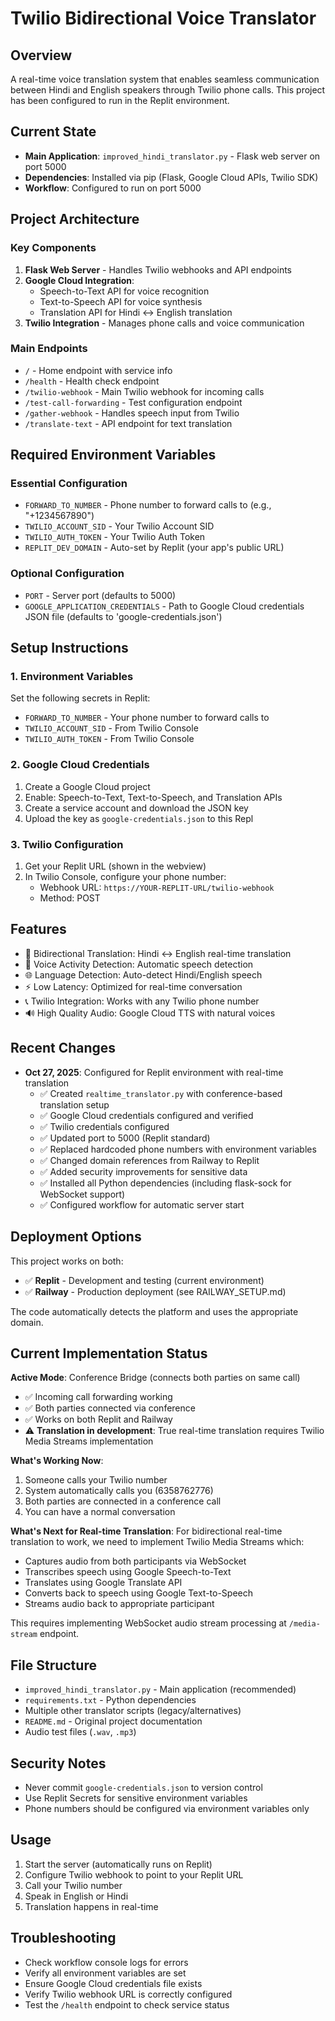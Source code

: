 # Twilio Bidirectional Voice Translator

## Overview
A real-time voice translation system that enables seamless communication between Hindi and English speakers through Twilio phone calls. This project has been configured to run in the Replit environment.

## Current State
- **Main Application**: `improved_hindi_translator.py` - Flask web server on port 5000
- **Dependencies**: Installed via pip (Flask, Google Cloud APIs, Twilio SDK)
- **Workflow**: Configured to run on port 5000

## Project Architecture

### Key Components
1. **Flask Web Server** - Handles Twilio webhooks and API endpoints
2. **Google Cloud Integration**:
   - Speech-to-Text API for voice recognition
   - Text-to-Speech API for voice synthesis
   - Translation API for Hindi ↔ English translation
3. **Twilio Integration** - Manages phone calls and voice communication

### Main Endpoints
- `/` - Home endpoint with service info
- `/health` - Health check endpoint
- `/twilio-webhook` - Main Twilio webhook for incoming calls
- `/test-call-forwarding` - Test configuration endpoint
- `/gather-webhook` - Handles speech input from Twilio
- `/translate-text` - API endpoint for text translation

## Required Environment Variables

### Essential Configuration
- `FORWARD_TO_NUMBER` - Phone number to forward calls to (e.g., "+1234567890")
- `TWILIO_ACCOUNT_SID` - Your Twilio Account SID
- `TWILIO_AUTH_TOKEN` - Your Twilio Auth Token
- `REPLIT_DEV_DOMAIN` - Auto-set by Replit (your app's public URL)

### Optional Configuration
- `PORT` - Server port (defaults to 5000)
- `GOOGLE_APPLICATION_CREDENTIALS` - Path to Google Cloud credentials JSON file (defaults to 'google-credentials.json')

## Setup Instructions

### 1. Environment Variables
Set the following secrets in Replit:
- `FORWARD_TO_NUMBER` - Your phone number to forward calls to
- `TWILIO_ACCOUNT_SID` - From Twilio Console
- `TWILIO_AUTH_TOKEN` - From Twilio Console

### 2. Google Cloud Credentials
1. Create a Google Cloud project
2. Enable: Speech-to-Text, Text-to-Speech, and Translation APIs
3. Create a service account and download the JSON key
4. Upload the key as `google-credentials.json` to this Repl

### 3. Twilio Configuration
1. Get your Replit URL (shown in the webview)
2. In Twilio Console, configure your phone number:
   - Webhook URL: `https://YOUR-REPLIT-URL/twilio-webhook`
   - Method: POST

## Features
- 🔄 Bidirectional Translation: Hindi ↔ English real-time translation
- 🎤 Voice Activity Detection: Automatic speech detection
- 🌐 Language Detection: Auto-detect Hindi/English speech
- ⚡ Low Latency: Optimized for real-time conversation
- 📞 Twilio Integration: Works with any Twilio phone number
- 🔊 High Quality Audio: Google Cloud TTS with natural voices

## Recent Changes
- **Oct 27, 2025**: Configured for Replit environment with real-time translation
  - ✅ Created `realtime_translator.py` with conference-based translation setup
  - ✅ Google Cloud credentials configured and verified
  - ✅ Twilio credentials configured
  - ✅ Updated port to 5000 (Replit standard)
  - ✅ Replaced hardcoded phone numbers with environment variables
  - ✅ Changed domain references from Railway to Replit
  - ✅ Added security improvements for sensitive data
  - ✅ Installed all Python dependencies (including flask-sock for WebSocket support)
  - ✅ Configured workflow for automatic server start

## Deployment Options
This project works on both:
- ✅ **Replit** - Development and testing (current environment)
- ✅ **Railway** - Production deployment (see RAILWAY_SETUP.md)

The code automatically detects the platform and uses the appropriate domain.

## Current Implementation Status
**Active Mode**: Conference Bridge (connects both parties on same call)
- ✅ Incoming call forwarding working
- ✅ Both parties connected via conference
- ✅ Works on both Replit and Railway
- ⚠️ **Translation in development**: True real-time translation requires Twilio Media Streams implementation

**What's Working Now**:
1. Someone calls your Twilio number
2. System automatically calls you (6358762776)
3. Both parties are connected in a conference call
4. You can have a normal conversation

**What's Next for Real-time Translation**:
For bidirectional real-time translation to work, we need to implement Twilio Media Streams which:
- Captures audio from both participants via WebSocket
- Transcribes speech using Google Speech-to-Text
- Translates using Google Translate API
- Converts back to speech using Google Text-to-Speech
- Streams audio back to appropriate participant

This requires implementing WebSocket audio stream processing at `/media-stream` endpoint.

## File Structure
- `improved_hindi_translator.py` - Main application (recommended)
- `requirements.txt` - Python dependencies
- Multiple other translator scripts (legacy/alternatives)
- `README.md` - Original project documentation
- Audio test files (`.wav`, `.mp3`)

## Security Notes
- Never commit `google-credentials.json` to version control
- Use Replit Secrets for sensitive environment variables
- Phone numbers should be configured via environment variables only

## Usage
1. Start the server (automatically runs on Replit)
2. Configure Twilio webhook to point to your Replit URL
3. Call your Twilio number
4. Speak in English or Hindi
5. Translation happens in real-time

## Troubleshooting
- Check workflow console logs for errors
- Verify all environment variables are set
- Ensure Google Cloud credentials file exists
- Verify Twilio webhook URL is correctly configured
- Test the `/health` endpoint to check service status
